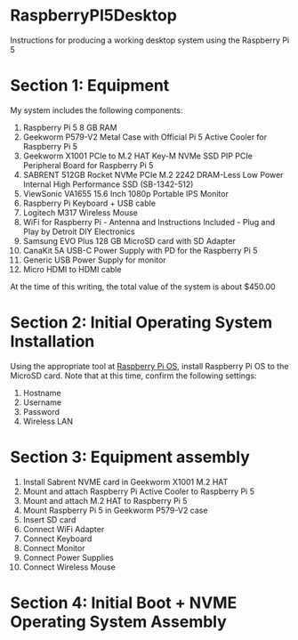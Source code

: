 # RaspberryPI5Desktop
Instructions for producing a working desktop system using the Raspberry Pi 5

# Section 1: Equipment
My system includes the following components: <br>
1) Raspberry Pi 5 8 GB RAM <br>
2) Geekworm P579-V2 Metal Case with Official Pi 5 Active Cooler for Raspberry Pi 5 <br>
3) Geekworm X1001 PCIe to M.2 HAT Key-M NVMe SSD PIP PCIe Peripheral Board for Raspberry Pi 5 <br>
4) SABRENT 512GB Rocket NVMe PCIe M.2 2242 DRAM-Less Low Power Internal High Performance SSD (SB-1342-512) <br>
5) ViewSonic VA1655 15.6 Inch 1080p Portable IPS Monitor <br>
6) Raspberry Pi Keyboard + USB cable <br>
7) Logitech M317 Wireless Mouse <br>
8) WiFi for Raspberry Pi - Antenna and Instructions Included - Plug and Play by Detroit DIY Electronics <br>
9) Samsung EVO Plus 128 GB MicroSD card with SD Adapter <br>
10) CanaKit 5A USB-C Power Supply with PD for the Raspberry Pi 5 <br>
11) Generic USB Power Supply for monitor <br>
12) Micro HDMI to HDMI cable <br>
<p>At the time of this writing, the total value of the system is about $450.00</p>

# Section 2: Initial Operating System Installation

Using the appropriate tool at <a href=https://www.raspberrypi.com/software/>Raspberry Pi OS</a>, install Raspberry Pi OS to the MicroSD card. Note that at this time, confirm the following settings: <br>
1. Hostname
2. Username
3. Password
4. Wireless LAN

# Section 3: Equipment assembly

1. Install Sabrent NVME card in Geekworm X1001 M.2 HAT
2. Mount and attach Raspberry Pi Active Cooler to Raspberry Pi 5
3. Mount and attach M.2 HAT to Raspberry Pi 5
4. Mount Raspberry Pi 5 in Geekworm P579-V2 case
5. Insert SD card
6. Connect WiFi Adapter
7. Connect Keyboard
8. Connect Monitor
9. Connect Power Supplies
10. Connect Wireless Mouse

# Section 4: Initial Boot + NVME Operating System Assembly
